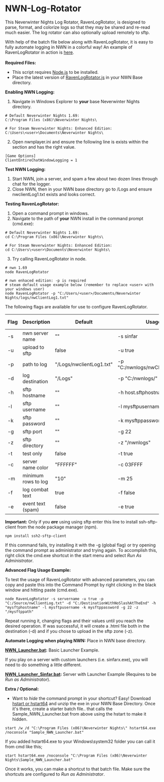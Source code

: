 # NWN-Log-Rotator
This Neverwinter Nights Log Rotator, RavenLogRotator, is designed to parse, format, and colorize logs so that they may be shared and re-read much easier. The log rotator can also optionally upload remotely to sftp. 

With help of the batch file below along with RavenLogRotator, it is easy to fully automate logging in NWN in a colorful way! An example of RavenLogRotator in action is <a href="http://htmlpreview.github.io/?https://github.com/ravenmyst/NWN-Log-Rotator/blob/master/latest/advanced/NWNLog_2016_08_26_001006.html" target="_blank">here</a>.
<br />
<br />
**Required Files:**

- This script requires <a href="https://nodejs.org/en/">Node.js</a> to be installed.<br />
- Place the latest version of [RavenLogRotator.js](../master/latest/RavenLogRotator.js) in your NWN Base directory.

**Enabling NWN Logging:**

1) Navigate in Windows Explorer to **your** base Neverwinter Nights directory.<br />
```
# Default Neverwinter Nights 1.69:
C:\Program Files (x86)\Neverwinter Nights\
```
```
# For Steam Neverwinter Nights: Enhanced Edition:
C:\Users\<user>\Documents\Neverwinter Nights\ 
```

2) Open nwnplayer.ini and ensure the following line is exists within the section and has the right value.
```
[Game Options]
ClientEntireChatWindowLogging = 1
```

**Test NWN Logging:**
1) Start NWN, join a server, and spam a few about two dozen lines through chat for the logger.
2) Close NWN, then in your NWN base directory go to /Logs and ensure nwclientLog1.txt exists and looks correct.

**Testing RavenLogRotator:**

1) Open a command prompt in windows.
2) Navigate to the path of **your** NWN install in the command prompt (cmd.exe):
```batch
# Default Neverwinter Nights 1.69:
cd C:\Program Files (x86)\Neverwinter Nights\

# For Steam Neverwinter Nights: Enhanced Edition:
cd C:\Users\<user>\Documents\Neverwinter Nights\
```
3) Try calling RavenLogRotator in node.
```batch
# nwn 1.69
node RavenLogRotator 

# nwn enhaced edition: -p is required
# steam default usage example below (remember to replace <user> with your windows user)
node RavenLogRotator -p "C:/Users/<user>/Documents/Neverwinter Nights/logs/nwClientLog1.txt"
```
The following flags are available for use to configure RavenLogRotator.

| Flag  | Description | Default | Usage | Required for EE |
| ------------- | ------------- | ------------- | ------------- | ------------- |
| -s | nwn server name | "" | -s sinfar | no |
| -u | upload to sftp | false | -u true | no |
| -p | path to log | "/Logs/nwclientLog1.txt" | -p "C:/nwnlogs/nwClientLog1.txt" | yes |
| -d | log destination | "/Logs" | -p "C:/nwnlogs/" | no |
| -h | sftp hostname | "" | -h host.sftphostname.com | no |
| -l | sftp username | "" | -l mysftpusername | no |
| -k | sftp password | "" | -k mysftppassword | no |
| -g | sftp port | "" | -g 22 | no |
| -z | sftp directory| "" | -z "/nwnlogs" | no |
| -t | test only | false | -t true | no |
| -c | server name color | "FFFFFF" | -c 03FFFF | no |
| -m | minimum rows to log | "10" | -m 25 | no |
| -f | log combat text | true | -f false | no |
| -e | event text (spam) | false | -e true | no |

**Important:** Only if you ***are*** using using sftp enter this line to install ssh-sftp-client from the node package manager (npm).
```batch
npm install ssh2-sftp-client
```
If this command fails, try installing it with the -g (global flag) or try opening the command prompt as administrator and trying again. To accomplish this, right click the cmd.exe shortcut in the start menu and select *Run As Administrator*.

**Advanced Flag Usage Example:**

To test the usage of RavenLogRotator with advanced parameters, you can copy and paste this into the Command Prompt by right clicking in the black window and hitting paste (cmd.exe).
```
node RavenLogRotator -s servername -u true -p "C:/Source/nwClientLog.txt" -d "C:/DestinationWithNoSlashAtTheEnd" -h "mysftphostname" -l mysftpusername -k mysftppassword -g 22 -z "/mysftppath"
```

Repeat running it, changing flags and their values until you reach the desired operation. If was successful, it will create a .html file both in the destination (-d) and if you chose to upload in the sftp zone (-z).

**Automate Logging when playing NWN:** Place in NWN base directory.

**[NWN_Launcher.bat](../master/latest/NWN_Launcher.bat):** Basic Launcher Example.

If you play on a server with custom launchers (i.e. sinfarx.exe), you will need to do something a little different. 

**[NWN_Launcher_Sinfar.bat](../master/latest/NWN_Launcher_Sinfar.bat):** Server with Launcher Example (Requires to be *Run as Administrator*).

**Extra / Optional:** 

- Want to *hide* the command prompt in your shortcut? Easy! Download <a href="http://www.ntwind.com/blog/hstart-x64.html">hstart or hstart64</a> and unzip the exe in your NWN Base Directory. Once it's there, create a starter batch file.. that calls the Sample_NWN_Launcher.bat from above using the hstart to make it hidden. 
```batch
start /w /d "C:\Program Files (x86)\Neverwinter Nights\" hstart64.exe /noconsole "Sample_NWN_Launcher.bat"
```
If you added hstart64.exe to your Windows\system32 folder you can call it from cmd like this;
```batch
start hstart64.exe /noconsole "C:\Program Files (x86)\Neverwinter Nights\Sample_NWN_Launcher.bat" 
```
Once it works, you can make a shortcut to that batch file. Make sure the shortcuts are configured to *Run as Administrator*.